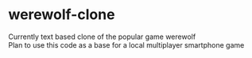 # werewolf-clone
Currently text based clone of the popular game werewolf\
Plan to use this code as a base for a local multiplayer smartphone game
